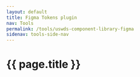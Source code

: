 ```yaml
---
layout: default
title: Figma Tokens plugin
nav: Tools
permalink: /tools/uswds-component-library-figma
sidenav: tools-side-nav
---
```


# {{ page.title }}